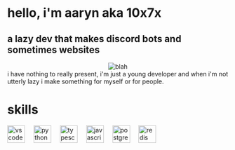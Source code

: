 # hello, i'm aaryn aka 10x7x
## a lazy dev that makes discord bots and sometimes websites
<div align="center">
  <img src="https://count.getloli.com/@:iarguealot1?name=%3Aiarguealot&theme=asoul&padding=6&offset=0&align=center&scale=1&pixelated=1&darkmode=auto" alt="blah" />
</div>
i have nothing to really present, i'm just a young developer and when i'm not utterly lazy i make something for myself or for people.

# skills
<div align="left">
  <img src="https://cdn.jsdelivr.net/gh/devicons/devicon/icons/vscode/vscode-original.svg" height="40" alt="vscode logo"  />
  <img width="12" />
  <img src="https://cdn.jsdelivr.net/gh/devicons/devicon/icons/python/python-original.svg" height="40" alt="python logo"  />
  <img width="12" />
  <img src="https://cdn.jsdelivr.net/gh/devicons/devicon/icons/typescript/typescript-original.svg" height="40" alt="typescript logo"  />
  <img width="12" />
  <img src="https://cdn.jsdelivr.net/gh/devicons/devicon/icons/javascript/javascript-original.svg" height="40" alt="javascript logo"  />
  <img width="12" />
  <img src="https://cdn.jsdelivr.net/gh/devicons/devicon/icons/postgresql/postgresql-original.svg" height="40" alt="postgresql logo"  />
  <img width="12" />
  <img src="https://cdn.jsdelivr.net/gh/devicons/devicon/icons/redis/redis-original.svg" height="40" alt="redis logo"  />
</div>

